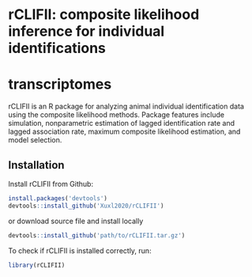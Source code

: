 # rCLIFII: composite likelihood inference for individual identifications
transcriptomes
================

rCLIFII is an R package for analyzing animal individual identification data using the composite likelihood methods. 
Package features include simulation, nonparametric estimation of lagged identification rate and lagged association rate, 
maximum composite likelihood estimation, and model selection. 

## Installation

Install rCLIFII from Github:
```r
install.packages('devtools')
devtools::install_github('Xuxl2020/rCLIFII')
```

or download source file and install locally
```r
devtools::install_github('path/to/rCLIFII.tar.gz')
```

To check if rCLIFII is installed correctly, run:
```r
library(rCLIFII)
```

